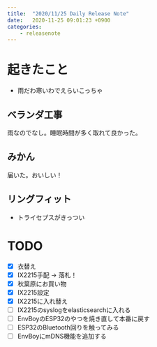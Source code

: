 ```yaml
---
title:  "2020/11/25 Daily Release Note"
date:   2020-11-25 09:01:23 +0900
categories:
    - releasenote
---
```

# 起きたこと

* 雨だわ寒いわでえらいこっちゃ

## ベランダ工事

雨なのでなし。睡眠時間が多く取れて良かった。

## みかん

届いた。おいしい！

## リングフィット

* トライセプスがきっつい

# TODO 

- [x] 衣替え
- [X] IX2215手配 -> 落札！
- [x] 秋葉原にお買い物
- [x] IX2215設定
- [x] IX2215に入れ替え
- [ ] IX2215のsyslogをelasticsearchに入れる
- [ ] EnvBoyのESP32のやつを焼き直して本番に戻す
- [ ] ESP32のBluetooth回りを触ってみる
- [ ] EnvBoyにmDNS機能を追加する
